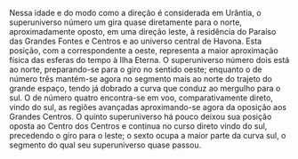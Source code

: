 ﻿Nessa idade e do modo como a direção é considerada em Urântia, o superuniverso número um gira quase diretamente para o norte, aproximadamente oposto, em uma direção leste, à residência do Paraíso das Grandes Fontes e Centros e ao universo central de Havona. Esta posição, com a correspondente a oeste, representa a maior aproximação física das esferas do tempo à Ilha Eterna. O superuniverso número dois está ao norte, preparando-se para o giro no sentido oeste; enquanto o de número três mantém-se agora no segmento mais ao norte do trajeto do grande espaço, tendo já dobrado a curva que conduz ao mergulho para o sul. O de número quatro encontra-se em voo, comparativamente direto, vindo do sul, as regiões avançadas aproximando-se agora da oposição aos Grandes Centros. O quinto superuniverso há pouco deixou sua posição oposta ao Centro dos Centros e continua no curso direto vindo do sul, precedendo o giro para o leste; o sexto ocupa a maior parte da curva sul, o segmento do qual seu superuniverso quase passou.